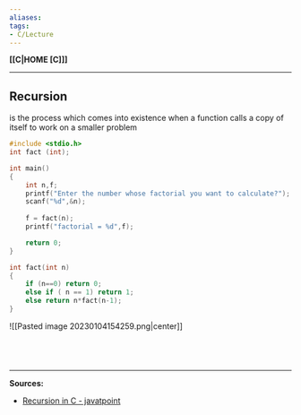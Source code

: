 ```yaml
---
aliases:
tags:
- C/Lecture
---
```

**[[C|HOME [C]]]**

---
## Recursion
is the process which comes into existence when a function calls a copy of itself to work on a smaller problem
```C
#include <stdio.h>
int fact (int);

int main()
{
    int n,f;
    printf("Enter the number whose factorial you want to calculate?");
    scanf("%d",&n);
    
    f = fact(n);
    printf("factorial = %d",f);

    return 0;
}

int fact(int n)
{
    if (n==0) return 0;
    else if ( n == 1) return 1;
    else return n*fact(n-1);
}
```
![[Pasted image 20230104154259.png|center]]

<br>

# 
---
**Sources:**
- [Recursion in C - javatpoint](https://www.javatpoint.com/recursion-in-c)